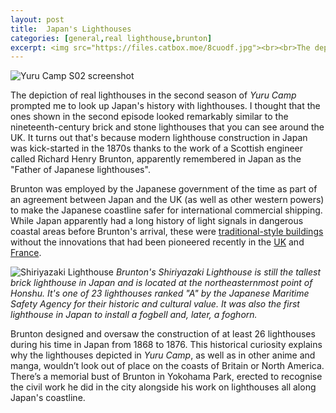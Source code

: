 ```yaml
---
layout: post
title:  Japan's Lighthouses
categories: [general,real lighthouse,brunton]
excerpt: <img src="https://files.catbox.moe/8cuodf.jpg"><br><br>The depiction of real lighthouses in the second season of _Yuru Camp_ prompted me to look up Japan's history with lighthouses. I thought that the ones shown in the second episode looked remarkably similar to the nineteenth-century brick and stone lighthouses that you can see around the UK. It turns out that's because modern lighthouse construction in Japan was kick-started in the 1870s thanks to the work of a Scottish engineer called Richard Henry Brunton, apparently remembered in Japan as the "Father of Japanese lighthouses".
---
```


![Yuru Camp S02 screenshot](https://files.catbox.moe/8cuodf.jpg)

The depiction of real lighthouses in the second season of _Yuru Camp_ prompted me to look up Japan's history with lighthouses. I thought that the ones shown in the second episode looked remarkably similar to the nineteenth-century brick and stone lighthouses that you can see around the UK. It turns out that's because modern lighthouse construction in Japan was kick-started in the 1870s thanks to the work of a Scottish engineer called Richard Henry Brunton, apparently remembered in Japan as the "Father of Japanese lighthouses". 

Brunton was employed by the Japanese government of the time as part of an agreement between Japan and the UK (as well as other western powers) to make the Japanese coastline safer for international commercial shipping. While Japan apparently had a long history of light signals in dangerous coastal areas before Brunton's arrival, these were [traditional-style buildings](https://ja.wikipedia.org/wiki/%E4%B8%8A%E6%9C%89%E7%9F%A5%E6%B9%8A) without the innovations that had been pioneered recently in the [UK](https://en.wikipedia.org/wiki/Eddystone_Lighthouse#Smeaton's_lighthouse) and [France](https://en.wikipedia.org/wiki/Fresnel_lens). 

![Shiriyazaki Lighthouse](https://files.catbox.moe/er0ltt.JPG)
_Brunton's Shiriyazaki Lighthouse is still the tallest brick lighthouse in Japan and is located at the northeasternmost point of Honshu. It's one of 23 lighthouses ranked "A" by the Japanese Maritime Safety Agency for their historic and cultural value. It was also the first lighthouse in Japan to install a fogbell and, later, a foghorn._

Brunton designed and oversaw the construction of at least 26 lighthouses during his time in Japan from 1868 to 1876. This historical curiosity explains why the lighthouses depicted in _Yuru Camp_, as well as in other anime and manga, wouldn’t look out of place on the coasts of Britain or North America. There’s a memorial bust of Brunton in Yokohama Park, erected to recognise the civil work he did in the city alongside his work on lighthouses all along Japan's coastline.
<br>
<br>